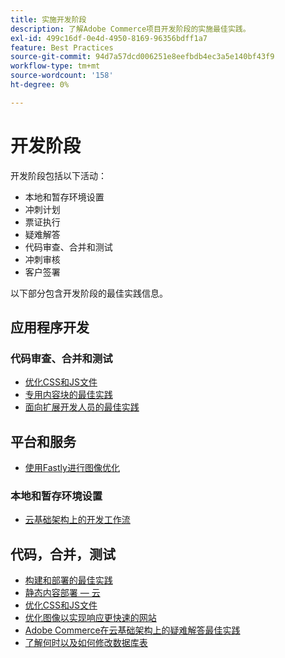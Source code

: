 ```yaml
---
title: 实施开发阶段
description: 了解Adobe Commerce项目开发阶段的实施最佳实践。
exl-id: 499c16df-0e4d-4950-8169-96356bdff1a7
feature: Best Practices
source-git-commit: 94d7a57dcd006251e8eefbdb4ec3a5e140bf43f9
workflow-type: tm+mt
source-wordcount: '158'
ht-degree: 0%

---
```


# 开发阶段

开发阶段包括以下活动：

- 本地和暂存环境设置
- 冲刺计划
- 票证执行
- 疑难解答
- 代码审查、合并和测试
- 冲刺审核
- 客户签署

以下部分包含开发阶段的最佳实践信息。

## 应用程序开发

### 代码审查、合并和测试

<!--Assets not yet integrated
- Guidelines and standards
  - [Development best practices](https://wiki.corp.adobe.com/x/nT4ykw)
  - [Code Review](https://wiki.corp.adobe.com/x/qT4ykw)
  - [Debugging Magento 2](https://wiki.corp.adobe.com/x/nz4ykw) (wiki)
-->
- [优化CSS和JS文件](optimize-css-js-files.md)
- [专用内容块的最佳实践](private-content-block-configuration.md)
- [面向扩展开发人员的最佳实践](https://developer.adobe.com/commerce/php/best-practices/)

<!--Assets not yet integrated

  - [Best practices for theme development](https://wiki.corp.adobe.com/pages/viewpage.action?spaceKey=MAGPS&title=Best+Practices+for+Theme+Development)
  - [Module basis](https://wiki.corp.adobe.com/x/kz4ykw) (wiki) — Develop custom modules
  - [Exception Handling](https://wiki.corp.adobe.com/x/nz4ykw)
  - [Custom code copyrights](https://wiki.corp.adobe.com/x/lj4ykw)
- Source control and package management - wiki articles
  - [Code management - Git vs. Composer](https://wiki.corp.adobe.com/x/pz4ykw)
  - [Git branching strategy](https://wiki.corp.adobe.com/display/MAGPS/Git+Branching+Strategy)
  - [Composer development](https://wiki.corp.adobe.com/x/mD4ykw)
  - [Composer patching](https://wiki.corp.adobe.com/x/mj4ykw)
  - [Composer project structure](https://wiki.corp.adobe.com/x/mT4ykw)
  - [Composer tips and tricks](https://wiki.corp.adobe.com/x/lz4ykw)
-->

## 平台和服务

- [使用Fastly进行图像优化](image-optimization.md)

### 本地和暂存环境设置

- [云基础架构上的开发工作流](https://experienceleague.adobe.com/docs/commerce-cloud-service/user-guide/architecture/pro-develop-deploy-workflow.html)

## 代码，合并，测试

- [构建和部署的最佳实践](https://experienceleague.adobe.com/docs/commerce-cloud-service/user-guide/develop/deploy/best-practices.html)
- [静态内容部署 — 云](static-content-deployment.md)
- [优化CSS和JS文件](optimize-css-js-files.md)
- [优化图像以实现响应更快速的网站](image-optimization.md)
- [Adobe Commerce在云基础架构上的疑难解答最佳实践](troubleshooting.md)
- [了解何时以及如何修改数据库表](modifying-core-and-third-party-tables.md)
